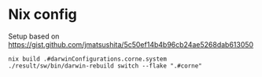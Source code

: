 # Nix config

Setup based on https://gist.github.com/jmatsushita/5c50ef14b4b96cb24ae5268dab613050

```
nix build .#darwinConfigurations.corne.system
./result/sw/bin/darwin-rebuild switch --flake ".#corne"
```

